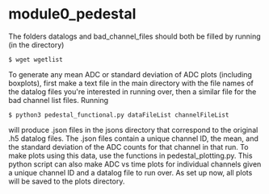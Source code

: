 # module0_pedestal
The folders datalogs and bad_channel_files should both be filled by running (in the directory)
```
$ wget wgetlist
```
To generate any mean ADC or standard deviation of ADC plots (including boxplots), first make a text file in the main directory with the file names of the datalog files you're interested in running over, then a similar file for the bad channel list files. Running
```
$ python3 pedestal_functional.py dataFileList channelFileList
```
will produce .json files in the jsons directory that correspond to the original .h5 datalog files. The .json files contain a unique channel ID, the mean, and the standard deviation of the ADC counts for that channel in that run. To make plots using this data, use the functions in pedestal_plotting.py. This python script can also make ADC vs time plots for individual channels given a unique channel ID and a datalog file to run over. As set up now, all plots will be saved to the plots directory.
